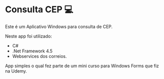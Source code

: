 # Consulta CEP :computer:



Este é um Aplicativo Windows para consulta de CEP.

Neste app foi utilizado:

- C#
- .Net Framework 4.5
-  Webservices dos correios.

App simples o qual fez parte de um mini curso para Windows Forms que fiz na Udemy.
